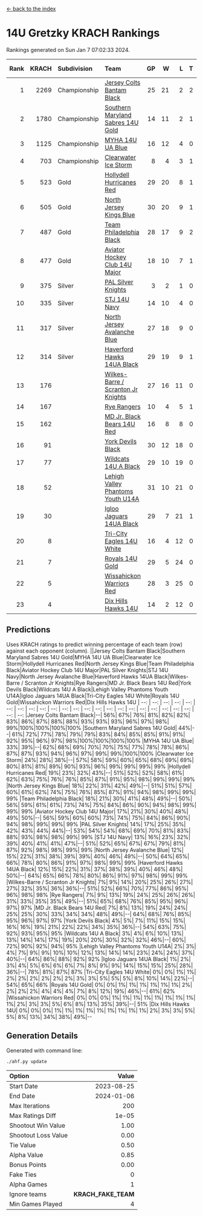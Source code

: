 [<- back to the index](readme.md)
# 14U Gretzky KRACH Rankings
Rankings generated on Sun Jan  7 07:02:33 2024.

Rank|KRACH|Subdivision|Team|GP|W|L|T|OTW|OTL|SoS|Exp Wins|Win Diff
---:|---:|:---|:---|---:|---:|---:|---:|---:|---:|---:|---:|---:
1|2269|Championship|[Jersey Colts Bantam Black](https://gamesheetstats.com/seasons/3659/teams/140580/schedule)|25|21|2|2|2|0|359|22.8|-0.0
2|1780|Championship|[Southern Maryland Sabres 14U Gold](https://gamesheetstats.com/seasons/3659/teams/140588/schedule)|14|11|2|1|0|0|460|12.3|-0.0
3|1125|Championship|[MYHA 14U UA Blue](https://gamesheetstats.com/seasons/3659/teams/140583/schedule)|16|12|4|0|2|2|461|12.8|-0.0
4|703|Championship|[Clearwater Ice Storm](https://gamesheetstats.com/seasons/3659/teams/142500/schedule)|8|4|3|1|0|0|768|5.3|-0.0
5|523|Gold|[Hollydell Hurricanes Red](https://gamesheetstats.com/seasons/3659/teams/140578/schedule)|29|20|8|1|1|1|379|21.3|-0.0
6|505|Gold|[North Jersey Kings Blue](https://gamesheetstats.com/seasons/3659/teams/140585/schedule)|30|20|9|1|3|1|449|21.3|-0.0
7|487|Gold|[Team Philadelphia Black](https://gamesheetstats.com/seasons/3659/teams/140590/schedule)|28|17|9|2|2|2|534|18.8|-0.0
8|477|Gold|[Aviator Hockey Club 14U Major](https://gamesheetstats.com/seasons/3659/teams/140575/schedule)|18|10|7|1|1|1|652|11.3|-0.0
9|375|Silver|[PAL Silver Knights](https://gamesheetstats.com/seasons/3659/teams/140614/schedule)|3|2|1|0|0|0|241|2.8|-0.0
10|335|Silver|[STJ 14U Navy](https://gamesheetstats.com/seasons/3659/teams/140589/schedule)|14|10|4|0|0|1|311|10.9|0.0
11|317|Silver|[North Jersey Avalanche Blue](https://gamesheetstats.com/seasons/3659/teams/140584/schedule)|27|18|9|0|0|1|364|18.9|0.0
12|314|Silver|[Haverford Hawks 14UA Black](https://gamesheetstats.com/seasons/3659/teams/140577/schedule)|29|19|9|1|0|2|332|20.4|0.0
13|176||[Wilkes-Barre / Scranton Jr Knights](https://gamesheetstats.com/seasons/3659/teams/140593/schedule)|27|16|11|0|2|0|241|16.9|0.0
14|167||[Rye Rangers](https://gamesheetstats.com/seasons/3659/teams/140587/schedule)|10|4|5|1|1|1|544|5.4|0.0
15|162||[MD Jr. Black Bears 14U Red](https://gamesheetstats.com/seasons/3659/teams/140581/schedule)|16|8|8|0|0|1|259|8.9|0.0
16|91||[York Devils Black](https://gamesheetstats.com/seasons/3659/teams/140595/schedule)|30|12|18|0|1|0|427|12.9|0.0
17|77||[Wildcats 14U A Black](https://gamesheetstats.com/seasons/3659/teams/140592/schedule)|29|10|19|0|1|2|521|10.9|0.0
18|52||[Lehigh Valley Phantoms Youth U14A](https://gamesheetstats.com/seasons/3659/teams/140582/schedule)|31|10|21|0|0|0|437|10.9|0.0
19|30||[Igloo Jaguars 14UA Black](https://gamesheetstats.com/seasons/3659/teams/140579/schedule)|29|7|21|1|0|0|389|8.4|0.0
20|8||[Tri-City Eagles 14U White](https://gamesheetstats.com/seasons/3659/teams/140591/schedule)|16|4|12|0|0|0|149|4.9|0.0
21|7||[Royals 14U Gold](https://gamesheetstats.com/seasons/3659/teams/140586/schedule)|29|5|24|0|0|1|145|5.9|0.0
22|5||[Wissahickon Warriors Red](https://gamesheetstats.com/seasons/3659/teams/140594/schedule)|28|3|25|0|0|0|231|3.9|0.0
23|4||[Dix Hills Hawks 14U](https://gamesheetstats.com/seasons/3659/teams/140576/schedule)|14|2|12|0|0|0|181|2.9|0.0

## Predictions
Uses KRACH ratings to predict winning percentage of each team (row) against each opponent (column).
||Jersey Colts Bantam Black|Southern Maryland Sabres 14U Gold|MYHA 14U UA Blue|Clearwater Ice Storm|Hollydell Hurricanes Red|North Jersey Kings Blue|Team Philadelphia Black|Aviator Hockey Club 14U Major|PAL Silver Knights|STJ 14U Navy|North Jersey Avalanche Blue|Haverford Hawks 14UA Black|Wilkes-Barre / Scranton Jr Knights|Rye Rangers|MD Jr. Black Bears 14U Red|York Devils Black|Wildcats 14U A Black|Lehigh Valley Phantoms Youth U14A|Igloo Jaguars 14UA Black|Tri-City Eagles 14U White|Royals 14U Gold|Wissahickon Warriors Red|Dix Hills Hawks 14U
| --: | --: | --: | --: | --: | --: | --: | --: | --: | --: | --: | --: | --: | --: | --: | --: | --: | --: | --: | --: | --: | --: | --: | --: 
|Jersey Colts Bantam Black|--| 56%| 67%| 76%| 81%| 82%| 82%| 83%| 86%| 87%| 88%| 88%| 93%| 93%| 93%| 96%| 97%| 98%| 99%|100%|100%|100%|100%
|Southern Maryland Sabres 14U Gold| 44%|--| 61%| 72%| 77%| 78%| 79%| 79%| 83%| 84%| 85%| 85%| 91%| 91%| 92%| 95%| 96%| 97%| 98%|100%|100%|100%|100%
|MYHA 14U UA Blue| 33%| 39%|--| 62%| 68%| 69%| 70%| 70%| 75%| 77%| 78%| 78%| 86%| 87%| 87%| 93%| 94%| 96%| 97%| 99%| 99%|100%|100%
|Clearwater Ice Storm| 24%| 28%| 38%|--| 57%| 58%| 59%| 60%| 65%| 68%| 69%| 69%| 80%| 81%| 81%| 89%| 90%| 93%| 96%| 99%| 99%| 99%| 99%
|Hollydell Hurricanes Red| 19%| 23%| 32%| 43%|--| 51%| 52%| 52%| 58%| 61%| 62%| 63%| 75%| 76%| 76%| 85%| 87%| 91%| 95%| 98%| 99%| 99%| 99%
|North Jersey Kings Blue| 18%| 22%| 31%| 42%| 49%|--| 51%| 51%| 57%| 60%| 61%| 62%| 74%| 75%| 76%| 85%| 87%| 91%| 94%| 98%| 99%| 99%| 99%
|Team Philadelphia Black| 18%| 21%| 30%| 41%| 48%| 49%|--| 50%| 56%| 59%| 61%| 61%| 73%| 74%| 75%| 84%| 86%| 90%| 94%| 98%| 99%| 99%| 99%
|Aviator Hockey Club 14U Major| 17%| 21%| 30%| 40%| 48%| 49%| 50%|--| 56%| 59%| 60%| 60%| 73%| 74%| 75%| 84%| 86%| 90%| 94%| 98%| 99%| 99%| 99%
|PAL Silver Knights| 14%| 17%| 25%| 35%| 42%| 43%| 44%| 44%|--| 53%| 54%| 54%| 68%| 69%| 70%| 81%| 83%| 88%| 93%| 98%| 98%| 99%| 99%
|STJ 14U Navy| 13%| 16%| 23%| 32%| 39%| 40%| 41%| 41%| 47%|--| 51%| 52%| 65%| 67%| 67%| 79%| 81%| 87%| 92%| 98%| 98%| 99%| 99%
|North Jersey Avalanche Blue| 12%| 15%| 22%| 31%| 38%| 39%| 39%| 40%| 46%| 49%|--| 50%| 64%| 65%| 66%| 78%| 80%| 86%| 91%| 97%| 98%| 99%| 99%
|Haverford Hawks 14UA Black| 12%| 15%| 22%| 31%| 37%| 38%| 39%| 40%| 46%| 48%| 50%|--| 64%| 65%| 66%| 78%| 80%| 86%| 91%| 97%| 98%| 99%| 99%
|Wilkes-Barre / Scranton Jr Knights|  7%|  9%| 14%| 20%| 25%| 26%| 27%| 27%| 32%| 35%| 36%| 36%|--| 51%| 52%| 66%| 70%| 77%| 86%| 95%| 96%| 98%| 98%
|Rye Rangers|  7%|  9%| 13%| 19%| 24%| 25%| 26%| 26%| 31%| 33%| 35%| 35%| 49%|--| 51%| 65%| 68%| 76%| 85%| 95%| 96%| 97%| 97%
|MD Jr. Black Bears 14U Red|  7%|  8%| 13%| 19%| 24%| 24%| 25%| 25%| 30%| 33%| 34%| 34%| 48%| 49%|--| 64%| 68%| 76%| 85%| 95%| 96%| 97%| 97%
|York Devils Black|  4%|  5%|  7%| 11%| 15%| 15%| 16%| 16%| 19%| 21%| 22%| 22%| 34%| 35%| 36%|--| 54%| 63%| 75%| 92%| 93%| 95%| 95%
|Wildcats 14U A Black|  3%|  4%|  6%| 10%| 13%| 13%| 14%| 14%| 17%| 19%| 20%| 20%| 30%| 32%| 32%| 46%|--| 60%| 72%| 90%| 92%| 94%| 95%
|Lehigh Valley Phantoms Youth U14A|  2%|  3%|  4%|  7%|  9%|  9%| 10%| 10%| 12%| 13%| 14%| 14%| 23%| 24%| 24%| 37%| 40%|--| 64%| 86%| 88%| 92%| 92%
|Igloo Jaguars 14UA Black|  1%|  2%|  3%|  4%|  5%|  6%|  6%|  6%|  7%|  8%|  9%|  9%| 14%| 15%| 15%| 25%| 28%| 36%|--| 78%| 81%| 87%| 87%
|Tri-City Eagles 14U White|  0%|  0%|  1%|  1%|  2%|  2%|  2%|  2%|  2%|  2%|  3%|  3%|  5%|  5%|  5%|  8%| 10%| 14%| 22%|--| 54%| 65%| 66%
|Royals 14U Gold|  0%|  0%|  1%|  1%|  1%|  1%|  1%|  1%|  2%|  2%|  2%|  2%|  4%|  4%|  4%|  7%|  8%| 12%| 19%| 46%|--| 61%| 62%
|Wissahickon Warriors Red|  0%|  0%|  0%|  1%|  1%|  1%|  1%|  1%|  1%|  1%|  1%|  1%|  2%|  3%|  3%|  5%|  6%|  8%| 13%| 35%| 39%|--| 51%
|Dix Hills Hawks 14U|  0%|  0%|  0%|  1%|  1%|  1%|  1%|  1%|  1%|  1%|  1%|  1%|  2%|  3%|  3%|  5%|  5%|  8%| 13%| 34%| 38%| 49%|--

## Generation Details

Generated with command line:
```
./ahf.py update
```

| Option | Value |
| :----- | ----: |
| Start Date | 2023-08-25 |
| End Date | 2024-01-06 |
| Max Iterations | 200 |
| Max Ratings Diff | 1e-05 |
| Shootout Win Value | 1.00 |
| Shootout Loss Value | 0.00 |
| Tie Value | 0.50 |
| Alpha Value | 0.85 |
| Bonus Points | 0.00 |
| Fake Ties | 0 |
| Alpha Games | 1 |
| Ignore teams | __KRACH_FAKE_TEAM__ |
| Min Games Played | 4 |

